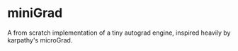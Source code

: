 # miniGrad
A from scratch implementation of a tiny autograd engine, inspired heavily by karpathy's microGrad.
